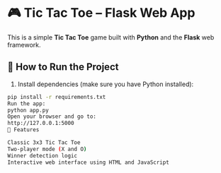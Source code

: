 # 🎮 Tic Tac Toe – Flask Web App

This is a simple **Tic Tac Toe** game built with **Python** and the **Flask** web framework.

## 🚀 How to Run the Project

1. Install dependencies (make sure you have Python installed):
```bash
pip install -r requirements.txt
Run the app:
python app.py
Open your browser and go to:
http://127.0.0.1:5000
🧠 Features

Classic 3x3 Tic Tac Toe
Two-player mode (X and O)
Winner detection logic
Interactive web interface using HTML and JavaScript

